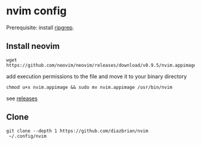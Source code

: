 # nvim config
Prerequisite: install [ripgrep](https://github.com/BurntSushi/ripgrep).

## Install neovim
```shell
wget https://github.com/neovim/neovim/releases/download/v0.9.5/nvim.appimage
```
add execution permissions to the file and move it to your binary directory
```shell
chmod u+x nvim.appimage && sudo mv nvim.appimage /usr/bin/nvim
```
see [releases](https://github.com/neovim/neovim/releases/)

## Clone
```shell
git clone --depth 1 https://github.com/diazbrian/nvim
 ~/.config/nvim
```
